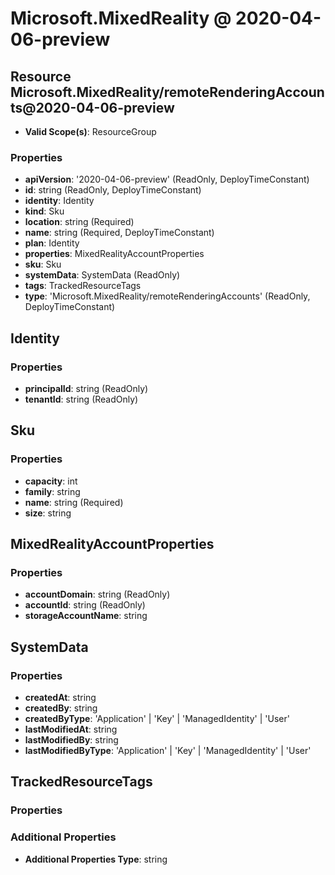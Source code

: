 # Microsoft.MixedReality @ 2020-04-06-preview

## Resource Microsoft.MixedReality/remoteRenderingAccounts@2020-04-06-preview
* **Valid Scope(s)**: ResourceGroup
### Properties
* **apiVersion**: '2020-04-06-preview' (ReadOnly, DeployTimeConstant)
* **id**: string (ReadOnly, DeployTimeConstant)
* **identity**: Identity
* **kind**: Sku
* **location**: string (Required)
* **name**: string (Required, DeployTimeConstant)
* **plan**: Identity
* **properties**: MixedRealityAccountProperties
* **sku**: Sku
* **systemData**: SystemData (ReadOnly)
* **tags**: TrackedResourceTags
* **type**: 'Microsoft.MixedReality/remoteRenderingAccounts' (ReadOnly, DeployTimeConstant)

## Identity
### Properties
* **principalId**: string (ReadOnly)
* **tenantId**: string (ReadOnly)

## Sku
### Properties
* **capacity**: int
* **family**: string
* **name**: string (Required)
* **size**: string

## MixedRealityAccountProperties
### Properties
* **accountDomain**: string (ReadOnly)
* **accountId**: string (ReadOnly)
* **storageAccountName**: string

## SystemData
### Properties
* **createdAt**: string
* **createdBy**: string
* **createdByType**: 'Application' | 'Key' | 'ManagedIdentity' | 'User'
* **lastModifiedAt**: string
* **lastModifiedBy**: string
* **lastModifiedByType**: 'Application' | 'Key' | 'ManagedIdentity' | 'User'

## TrackedResourceTags
### Properties
### Additional Properties
* **Additional Properties Type**: string

